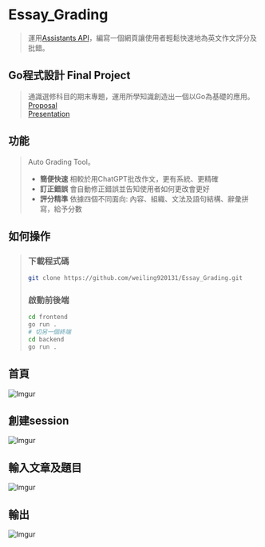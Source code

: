 # Essay_Grading

> 運用[Assistants API](https://platform.openai.com/docs/assistants/overview)，編寫一個網頁讓使用者輕鬆快速地為英文作文評分及批錯。

## Go程式設計 Final Project

> 通識選修科目的期末專題，運用所學知識創造出一個以Go為基礎的應用。  
> [Proposal](https://docs.google.com/presentation/d/11GGY4Lw0LW5Q6uq3ZcIJmzgB3nfAVQQeA1dSix0CBQw/edit?usp=sharing)  
> [Presentation](https://docs.google.com/presentation/d/1mfKam9E5k1qdYLbPXrNd70etsg-hej2xrlgPTCKFb5k/edit?usp=sharing)

## 功能

> Auto Grading Tool。
>
> - **簡便快速** 相較於用ChatGPT批改作文，更有系統、更精確
> - **訂正錯誤** 會自動修正錯誤並告知使用者如何更改會更好
> - **評分精準** 依據四個不同面向: 內容、組織、文法及語句結構、辭彙拼寫，給予分數

## 如何操作

>
> ### 下載程式碼
>
> ```bash
> git clone https://github.com/weiling920131/Essay_Grading.git
> ```
>
> ### 啟動前後端
>
> ```bash
> cd frontend
> go run .
> # 切另一個終端
> cd backend
> go run .
> ```
>
## 首頁

![Imgur](https://i.imgur.com/j1AmOMJ.png)

## 創建session

![Imgur](https://i.imgur.com/yv45MVo.png)

## 輸入文章及題目

![Imgur](https://i.imgur.com/6MAtTTT.png)

## 輸出

![Imgur](https://i.imgur.com/dycJ2Rv.png)
